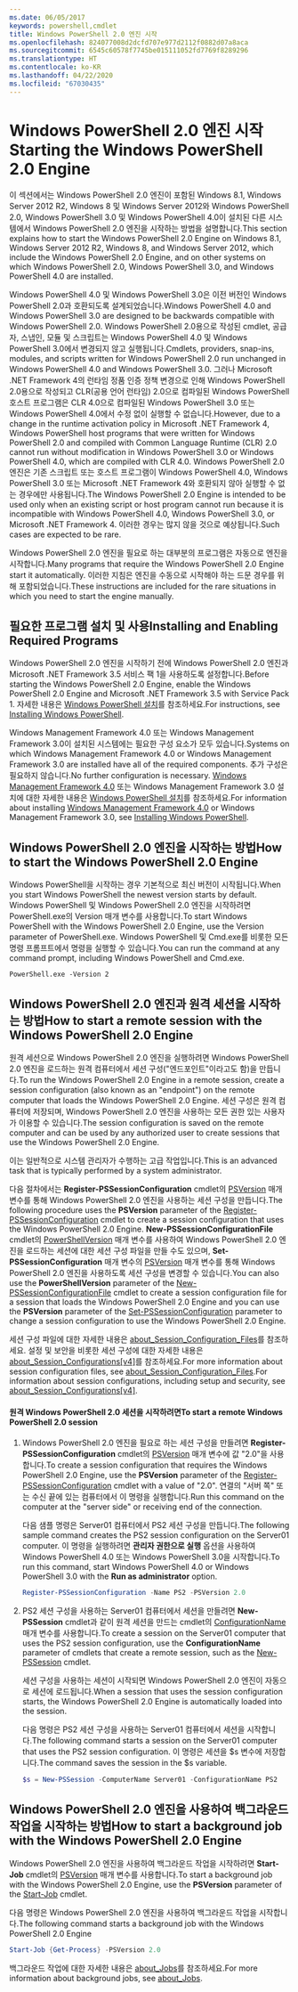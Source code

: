 ```yaml
---
ms.date: 06/05/2017
keywords: powershell,cmdlet
title: Windows PowerShell 2.0 엔진 시작
ms.openlocfilehash: 824077008d2dcfd707e977d2112f0882d07a8aca
ms.sourcegitcommit: 6545c60578f7745be015111052fd7769f8289296
ms.translationtype: HT
ms.contentlocale: ko-KR
ms.lasthandoff: 04/22/2020
ms.locfileid: "67030435"
---
```

# <a name="starting-the-windows-powershell-20-engine"></a><span data-ttu-id="59134-103">Windows PowerShell 2.0 엔진 시작</span><span class="sxs-lookup"><span data-stu-id="59134-103">Starting the Windows PowerShell 2.0 Engine</span></span>

<span data-ttu-id="59134-104">이 섹션에서는 Windows PowerShell 2.0 엔진이 포함된 Windows 8.1, Windows Server 2012 R2, Windows 8 및 Windows Server 2012와 Windows PowerShell 2.0, Windows PowerShell 3.0 및 Windows PowerShell 4.0이 설치된 다른 시스템에서 Windows PowerShell 2.0 엔진을 시작하는 방법을 설명합니다.</span><span class="sxs-lookup"><span data-stu-id="59134-104">This section explains how to start the Windows PowerShell 2.0 Engine on Windows 8.1, Windows Server 2012 R2, Windows 8, and Windows Server 2012, which include the Windows PowerShell 2.0 Engine, and on other systems on which Windows PowerShell 2.0, Windows PowerShell 3.0, and Windows PowerShell 4.0 are installed.</span></span>

<span data-ttu-id="59134-105">Windows PowerShell 4.0 및 Windows PowerShell 3.0은 이전 버전인 Windows PowerShell 2.0과 호환되도록 설계되었습니다.</span><span class="sxs-lookup"><span data-stu-id="59134-105">Windows PowerShell 4.0 and Windows PowerShell 3.0 are designed to be backwards compatible with Windows PowerShell 2.0.</span></span> <span data-ttu-id="59134-106">Windows PowerShell 2.0용으로 작성된 cmdlet, 공급자, 스냅인, 모듈 및 스크립트는 Windows PowerShell 4.0 및 Windows PowerShell 3.0에서 변경되지 않고 실행됩니다.</span><span class="sxs-lookup"><span data-stu-id="59134-106">Cmdlets, providers, snap-ins, modules, and scripts written for Windows PowerShell 2.0 run unchanged in Windows PowerShell 4.0 and Windows PowerShell 3.0.</span></span> <span data-ttu-id="59134-107">그러나 Microsoft .NET Framework 4의 런타임 정품 인증 정책 변경으로 인해 Windows PowerShell 2.0용으로 작성되고 CLR(공용 언어 런타임) 2.0으로 컴파일된 Windows PowerShell 호스트 프로그램은 CLR 4.0으로 컴파일된 Windows PowerShell 3.0 또는 Windows PowerShell 4.0에서 수정 없이 실행할 수 없습니다.</span><span class="sxs-lookup"><span data-stu-id="59134-107">However, due to a change in the runtime activation policy in Microsoft .NET Framework 4, Windows PowerShell host programs that were written for Windows PowerShell 2.0 and compiled with Common Language Runtime (CLR) 2.0 cannot run without modification in Windows PowerShell 3.0 or Windows PowerShell 4.0, which are compiled with CLR 4.0.</span></span> <span data-ttu-id="59134-108">Windows PowerShell 2.0 엔진은 기존 스크립트 또는 호스트 프로그램이 Windows PowerShell 4.0, Windows PowerShell 3.0 또는 Microsoft .NET Framework 4와 호환되지 않아 실행할 수 없는 경우에만 사용됩니다.</span><span class="sxs-lookup"><span data-stu-id="59134-108">The Windows PowerShell 2.0 Engine is intended to be used only when an existing script or host program cannot run because it is incompatible with Windows PowerShell 4.0, Windows PowerShell 3.0, or Microsoft .NET Framework 4.</span></span> <span data-ttu-id="59134-109">이러한 경우는 많지 않을 것으로 예상됩니다.</span><span class="sxs-lookup"><span data-stu-id="59134-109">Such cases are expected to be rare.</span></span>

<span data-ttu-id="59134-110">Windows PowerShell 2.0 엔진을 필요로 하는 대부분의 프로그램은 자동으로 엔진을 시작합니다.</span><span class="sxs-lookup"><span data-stu-id="59134-110">Many programs that require the Windows PowerShell 2.0 Engine start it automatically.</span></span> <span data-ttu-id="59134-111">이러한 지침은 엔진을 수동으로 시작해야 하는 드문 경우를 위해 포함되었습니다.</span><span class="sxs-lookup"><span data-stu-id="59134-111">These instructions are included for the rare situations in which you need to start the engine manually.</span></span>

## <a name="installing-and-enabling-required-programs"></a><span data-ttu-id="59134-112">필요한 프로그램 설치 및 사용</span><span class="sxs-lookup"><span data-stu-id="59134-112">Installing and Enabling Required Programs</span></span>

<span data-ttu-id="59134-113">Windows PowerShell 2.0 엔진을 시작하기 전에 Windows PowerShell 2.0 엔진과 Microsoft .NET Framework 3.5 서비스 팩 1을 사용하도록 설정합니다.</span><span class="sxs-lookup"><span data-stu-id="59134-113">Before starting the Windows PowerShell 2.0 Engine, enable the Windows PowerShell 2.0 Engine and Microsoft .NET Framework 3.5 with Service Pack 1.</span></span> <span data-ttu-id="59134-114">자세한 내용은 [Windows PowerShell 설치](../install/Installing-Windows-PowerShell.md)를 참조하세요.</span><span class="sxs-lookup"><span data-stu-id="59134-114">For instructions, see [Installing Windows PowerShell](../install/Installing-Windows-PowerShell.md).</span></span>

<span data-ttu-id="59134-115">Windows Management Framework 4.0 또는 Windows Management Framework 3.0이 설치된 시스템에는 필요한 구성 요소가 모두 있습니다.</span><span class="sxs-lookup"><span data-stu-id="59134-115">Systems on which Windows Management Framework 4.0 or Windows Management Framework 3.0 are installed have all of the required components.</span></span> <span data-ttu-id="59134-116">추가 구성은 필요하지 않습니다.</span><span class="sxs-lookup"><span data-stu-id="59134-116">No further configuration is necessary.</span></span> <span data-ttu-id="59134-117">[Windows Management Framework 4.0](https://go.microsoft.com/fwlink/?LinkID=293881) 또는 Windows Management Framework 3.0 설치에 대한 자세한 내용은 [Windows PowerShell 설치](../install/Installing-Windows-PowerShell.md)를 참조하세요.</span><span class="sxs-lookup"><span data-stu-id="59134-117">For information about installing [Windows Management Framework 4.0](https://go.microsoft.com/fwlink/?LinkID=293881) or Windows Management Framework 3.0, see [Installing Windows PowerShell](../install/Installing-Windows-PowerShell.md).</span></span>

## <a name="how-to-start-the-windows-powershell-20-engine"></a><span data-ttu-id="59134-118">Windows PowerShell 2.0 엔진을 시작하는 방법</span><span class="sxs-lookup"><span data-stu-id="59134-118">How to start the Windows PowerShell 2.0 Engine</span></span>

<span data-ttu-id="59134-119">Windows PowerShell을 시작하는 경우 기본적으로 최신 버전이 시작됩니다.</span><span class="sxs-lookup"><span data-stu-id="59134-119">When you start Windows PowerShell the newest version starts by default.</span></span> <span data-ttu-id="59134-120">Windows PowerShell 및 Windows PowerShell 2.0 엔진을 시작하려면 PowerShell.exe의 Version 매개 변수를 사용합니다.</span><span class="sxs-lookup"><span data-stu-id="59134-120">To start Windows PowerShell with the Windows PowerShell 2.0 Engine, use the Version parameter of PowerShell.exe.</span></span> <span data-ttu-id="59134-121">Windows PowerShell 및 Cmd.exe를 비롯한 모든 명령 프롬프트에서 명령을 실행할 수 있습니다.</span><span class="sxs-lookup"><span data-stu-id="59134-121">You can run the command at any command prompt, including Windows PowerShell and Cmd.exe.</span></span>

```
PowerShell.exe -Version 2
```

## <a name="how-to-start-a-remote-session-with-the-windows-powershell-20-engine"></a><span data-ttu-id="59134-122">Windows PowerShell 2.0 엔진과 원격 세션을 시작하는 방법</span><span class="sxs-lookup"><span data-stu-id="59134-122">How to start a remote session with the Windows PowerShell 2.0 Engine</span></span>

<span data-ttu-id="59134-123">원격 세션으로 Windows PowerShell 2.0 엔진을 실행하려면 Windows PowerShell 2.0 엔진을 로드하는 원격 컴퓨터에서 세션 구성("엔드포인트"이라고도 함)을 만듭니다.</span><span class="sxs-lookup"><span data-stu-id="59134-123">To run the Windows PowerShell 2.0 Engine in a remote session, create a session configuration (also known as an "endpoint") on the remote computer that loads the Windows PowerShell 2.0 Engine.</span></span> <span data-ttu-id="59134-124">세션 구성은 원격 컴퓨터에 저장되며, Windows PowerShell 2.0 엔진을 사용하는 모든 권한 있는 사용자가 이용할 수 있습니다.</span><span class="sxs-lookup"><span data-stu-id="59134-124">The session configuration is saved on the remote computer and can be used by any authorized user to create sessions that use the Windows PowerShell 2.0 Engine.</span></span>

<span data-ttu-id="59134-125">이는 일반적으로 시스템 관리자가 수행하는 고급 작업입니다.</span><span class="sxs-lookup"><span data-stu-id="59134-125">This is an advanced task that is typically performed by a system administrator.</span></span>

<span data-ttu-id="59134-126">다음 절차에서는 **Register-PSSessionConfiguration** cmdlet의 [PSVersion](https://technet.microsoft.com/library/e9152ae2-bd6d-4056-9bc7-dc1893aa29ea) 매개 변수를 통해 Windows PowerShell 2.0 엔진을 사용하는 세션 구성을 만듭니다.</span><span class="sxs-lookup"><span data-stu-id="59134-126">The following procedure uses the **PSVersion** parameter of the [Register-PSSessionConfiguration](https://technet.microsoft.com/library/e9152ae2-bd6d-4056-9bc7-dc1893aa29ea) cmdlet to create a session configuration that uses the Windows PowerShell 2.0 Engine.</span></span> <span data-ttu-id="59134-127">**New-PSSessionConfigurationFile** cmdlet의 [PowerShellVersion](https://technet.microsoft.com/library/5f3e3633-6e90-479c-aea9-ba45a1954866) 매개 변수를 사용하여 Windows PowerShell 2.0 엔진을 로드하는 세션에 대한 세션 구성 파일을 만들 수도 있으며, **Set-PSSessionConfiguration** 매개 변수의 [PSVersion](https://technet.microsoft.com/library/b21fbad3-1759-4260-b206-dcb8431cd6ea) 매개 변수를 통해 Windows PowerShell 2.0 엔진을 사용하도록 세션 구성을 변경할 수 있습니다.</span><span class="sxs-lookup"><span data-stu-id="59134-127">You can also use the **PowerShellVersion** parameter of the [New-PSSessionConfigurationFile](https://technet.microsoft.com/library/5f3e3633-6e90-479c-aea9-ba45a1954866) cmdlet to create a session configuration file for a session that loads the Windows PowerShell 2.0 Engine and you can use the **PSVersion** parameter of the [Set-PSSessionConfiguration](https://technet.microsoft.com/library/b21fbad3-1759-4260-b206-dcb8431cd6ea) parameter to change a session configuration to use the Windows PowerShell 2.0 Engine.</span></span>

<span data-ttu-id="59134-128">세션 구성 파일에 대한 자세한 내용은 [about_Session_Configuration_Files](https://technet.microsoft.com/library/c7217447-1ebf-477b-a8ef-4dbe9a1473b8)를 참조하세요. 설정 및 보안을 비롯한 세션 구성에 대한 자세한 내용은 [about_Session_Configurations[v4]](https://technet.microsoft.com/library/a2fbe12a-350c-4d04-be50-24102824e3ab)를 참조하세요.</span><span class="sxs-lookup"><span data-stu-id="59134-128">For more information about session configuration files, see [about_Session_Configuration_Files](https://technet.microsoft.com/library/c7217447-1ebf-477b-a8ef-4dbe9a1473b8).For information about session configurations, including setup and security, see [about_Session_Configurations[v4]](https://technet.microsoft.com/library/a2fbe12a-350c-4d04-be50-24102824e3ab).</span></span>

#### <a name="to-start-a-remote-windows-powershell-20-session"></a><span data-ttu-id="59134-129">원격 Windows PowerShell 2.0 세션을 시작하려면</span><span class="sxs-lookup"><span data-stu-id="59134-129">To start a remote Windows PowerShell 2.0 session</span></span>

1. <span data-ttu-id="59134-130">Windows PowerShell 2.0 엔진을 필요로 하는 세션 구성을 만들려면 **Register-PSSessionConfiguration** cmdlet의 [PSVersion](https://technet.microsoft.com/library/e9152ae2-bd6d-4056-9bc7-dc1893aa29ea) 매개 변수에 값 "2.0"을 사용합니다.</span><span class="sxs-lookup"><span data-stu-id="59134-130">To create a session configuration that requires the Windows PowerShell 2.0 Engine, use the **PSVersion** parameter of the [Register-PSSessionConfiguration](https://technet.microsoft.com/library/e9152ae2-bd6d-4056-9bc7-dc1893aa29ea) cmdlet with a value of "2.0".</span></span> <span data-ttu-id="59134-131">연결의 "서버 쪽" 또는 수신 끝에 있는 컴퓨터에서 이 명령을 실행합니다.</span><span class="sxs-lookup"><span data-stu-id="59134-131">Run this command on the computer at the "server side" or receiving end of the connection.</span></span>

   <span data-ttu-id="59134-132">다음 샘플 명령은 Server01 컴퓨터에서 PS2 세션 구성을 만듭니다.</span><span class="sxs-lookup"><span data-stu-id="59134-132">The following sample command creates the PS2 session configuration on the Server01 computer.</span></span> <span data-ttu-id="59134-133">이 명령을 실행하려면 **관리자 권한으로 실행** 옵션을 사용하여 Windows PowerShell 4.0 또는 Windows PowerShell 3.0을 시작합니다.</span><span class="sxs-lookup"><span data-stu-id="59134-133">To run this command, start Windows PowerShell 4.0 or Windows PowerShell 3.0 with the **Run as administrator** option.</span></span>

   ```powershell
   Register-PSSessionConfiguration -Name PS2 -PSVersion 2.0
   ```

2. <span data-ttu-id="59134-134">PS2 세션 구성을 사용하는 Server01 컴퓨터에서 세션을 만들려면 **New-PSSession** cmdlet과 같이 원격 세션을 만드는 cmdlet의 [ConfigurationName](https://technet.microsoft.com/library/76f6628c-054c-4eda-ba7a-a6f28daaa26f) 매개 변수를 사용합니다.</span><span class="sxs-lookup"><span data-stu-id="59134-134">To create a session on the Server01 computer that uses the PS2 session configuration, use the **ConfigurationName** parameter of cmdlets that create a remote session, such as the [New-PSSession](https://technet.microsoft.com/library/76f6628c-054c-4eda-ba7a-a6f28daaa26f) cmdlet.</span></span>

   <span data-ttu-id="59134-135">세션 구성을 사용하는 세션이 시작되면 Windows PowerShell 2.0 엔진이 자동으로 세션에 로드됩니다.</span><span class="sxs-lookup"><span data-stu-id="59134-135">When a session that uses the session configuration starts, the Windows PowerShell 2.0 Engine is automatically loaded into the session.</span></span>

   <span data-ttu-id="59134-136">다음 명령은 PS2 세션 구성을 사용하는 Server01 컴퓨터에서 세션을 시작합니다.</span><span class="sxs-lookup"><span data-stu-id="59134-136">The following command starts a session on the Server01 computer that uses the PS2 session configuration.</span></span> <span data-ttu-id="59134-137">이 명령은 세션을 $s 변수에 저장합니다.</span><span class="sxs-lookup"><span data-stu-id="59134-137">The command saves the session in the $s variable.</span></span>

   ```powershell
   $s = New-PSSession -ComputerName Server01 -ConfigurationName PS2
   ```

## <a name="how-to-start-a-background-job-with-the-windows-powershell-20-engine"></a><span data-ttu-id="59134-138">Windows PowerShell 2.0 엔진을 사용하여 백그라운드 작업을 시작하는 방법</span><span class="sxs-lookup"><span data-stu-id="59134-138">How to start a background job with the Windows PowerShell 2.0 Engine</span></span>

<span data-ttu-id="59134-139">Windows PowerShell 2.0 엔진을 사용하여 백그라운드 작업을 시작하려면 **Start-Job** cmdlet의 [PSVersion](https://technet.microsoft.com/library/2bc04935-0deb-4ec0-b856-d7290cca6442) 매개 변수를 사용합니다.</span><span class="sxs-lookup"><span data-stu-id="59134-139">To start a background job with the Windows PowerShell 2.0 Engine, use the **PSVersion** parameter of the [Start-Job](https://technet.microsoft.com/library/2bc04935-0deb-4ec0-b856-d7290cca6442) cmdlet.</span></span>

<span data-ttu-id="59134-140">다음 명령은 Windows PowerShell 2.0 엔진을 사용하여 백그라운드 작업을 시작합니다.</span><span class="sxs-lookup"><span data-stu-id="59134-140">The following command starts a background job with the Windows PowerShell 2.0 Engine</span></span>

```powershell
Start-Job {Get-Process} -PSVersion 2.0
```

<span data-ttu-id="59134-141">백그라운드 작업에 대한 자세한 내용은 [about_Jobs](/powershell/module/microsoft.powershell.core/about/about_jobs)를 참조하세요.</span><span class="sxs-lookup"><span data-stu-id="59134-141">For more information about background jobs, see [about_Jobs](/powershell/module/microsoft.powershell.core/about/about_jobs).</span></span>
